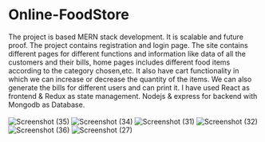 ﻿# Online-FoodStore
 The project is based MERN stack development. It is scalable and future proof. The project contains registration and login page. The site contains different pages for different functions and information like data of all the customers and their bills, home pages includes different food items according to the category chosen,etc. It also have cart functionality in which we can increase or decrease the quantity of the items. We can also generate the bills for different users and can print it.
 I have used React as frontend & Redux as state management. Nodejs & express for backend with Mongodb as Database.
<br>
<br>
![Screenshot (35)](https://github.com/Rohit-2508/Sale-billing-System/assets/109918640/95f3f0f0-82c9-4ba7-bd0d-9bfa5c116769)
![Screenshot (34)](https://github.com/Rohit-2508/Sale-billing-System/assets/109918640/66cd2baa-d53c-4131-bf34-6550b5164553)
![Screenshot (31)](https://github.com/Rohit-2508/Sale-billing-System/assets/109918640/2b3560bf-ad4e-4ce9-9c24-a1c88df1c0f4)
![Screenshot (32)](https://github.com/Rohit-2508/Sale-billing-System/assets/109918640/de3323b0-222d-4641-a4bd-1be508de2fd4)
![Screenshot (36)](https://github.com/Rohit-2508/Sale-billing-System/assets/109918640/f515ed9c-1b24-4aea-b51b-f7f4cf73a596)
![Screenshot (27)](https://github.com/Rohit-2508/Sale-billing-System/assets/109918640/f5ba0e07-6fd3-4f13-b6c1-d6b84f6b45b3)


